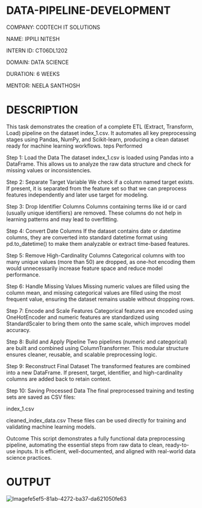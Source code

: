 # DATA-PIPELINE-DEVELOPMENT
COMPANY: CODTECH IT SOLUTIONS

NAME: IPPILI NITESH

INTERN ID: CT06DL1202

DOMAIN: DATA SCIENCE

DURATION: 6 WEEKS

MENTOR: NEELA SANTHOSH

# DESCRIPTION

This task demonstrates the creation of a complete ETL (Extract, Transform, Load) pipeline on the dataset index_1.csv. It automates all key preprocessing stages using Pandas, NumPy, and Scikit-learn, producing a clean dataset ready for machine learning workflows.
teps Performed

Step 1: Load the Data
The dataset index_1.csv is loaded using Pandas into a DataFrame. This allows us to analyze the raw data structure and check for missing values or inconsistencies.

Step 2: Separate Target Variable
We check if a column named target exists. If present, it is separated from the feature set so that we can preprocess features independently and later use target for modeling.

Step 3: Drop Identifier Columns
Columns containing terms like id or card (usually unique identifiers) are removed. These columns do not help in learning patterns and may lead to overfitting.

Step 4: Convert Date Columns
If the dataset contains date or datetime columns, they are converted into standard datetime format using pd.to_datetime() to make them analyzable or extract time-based features.

Step 5: Remove High-Cardinality Columns
Categorical columns with too many unique values (more than 50) are dropped, as one-hot encoding them would unnecessarily increase feature space and reduce model performance.

Step 6: Handle Missing Values
Missing numeric values are filled using the column mean, and missing categorical values are filled using the most frequent value, ensuring the dataset remains usable without dropping rows.

Step 7: Encode and Scale Features
Categorical features are encoded using OneHotEncoder and numeric features are standardized using StandardScaler to bring them onto the same scale, which improves model accuracy.

Step 8: Build and Apply Pipeline
Two pipelines (numeric and categorical) are built and combined using ColumnTransformer. This modular structure ensures cleaner, reusable, and scalable preprocessing logic.

Step 9: Reconstruct Final Dataset
The transformed features are combined into a new DataFrame. If present, target, identifier, and high-cardinality columns are added back to retain context.

Step 10: Saving Processed Data The final preprocessed training and testing sets are saved as CSV files:

index_1.csv

cleaned_index_data.csv These files can be used directly for training and validating machine learning models.

Outcome This script demonstrates a fully functional data preprocessing pipeline, automating the essential steps from raw data to clean, ready-to-use inputs. It is efficient, well-documented, and aligned with real-world data science practices.

# OUTPUT

![Image](https://github.com/user-attachments/assets/a9)fe5ef5-81ab-4272-ba37-da621050fe63
